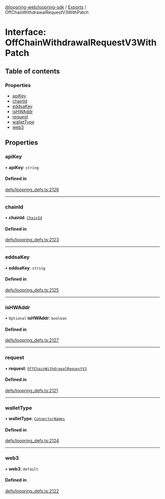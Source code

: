 [@loopring-web/loopring-sdk](../README.md) / [Exports](../modules.md) / OffChainWithdrawalRequestV3WithPatch

# Interface: OffChainWithdrawalRequestV3WithPatch

## Table of contents

### Properties

- [apiKey](OffChainWithdrawalRequestV3WithPatch.md#apikey)
- [chainId](OffChainWithdrawalRequestV3WithPatch.md#chainid)
- [eddsaKey](OffChainWithdrawalRequestV3WithPatch.md#eddsakey)
- [isHWAddr](OffChainWithdrawalRequestV3WithPatch.md#ishwaddr)
- [request](OffChainWithdrawalRequestV3WithPatch.md#request)
- [walletType](OffChainWithdrawalRequestV3WithPatch.md#wallettype)
- [web3](OffChainWithdrawalRequestV3WithPatch.md#web3)

## Properties

### apiKey

• **apiKey**: `string`

#### Defined in

[defs/loopring_defs.ts:2126](https://github.com/Loopring/loopring_sdk/blob/2ea32ee/src/defs/loopring_defs.ts#L2126)

___

### chainId

• **chainId**: [`ChainId`](../enums/ChainId.md)

#### Defined in

[defs/loopring_defs.ts:2123](https://github.com/Loopring/loopring_sdk/blob/2ea32ee/src/defs/loopring_defs.ts#L2123)

___

### eddsaKey

• **eddsaKey**: `string`

#### Defined in

[defs/loopring_defs.ts:2125](https://github.com/Loopring/loopring_sdk/blob/2ea32ee/src/defs/loopring_defs.ts#L2125)

___

### isHWAddr

• `Optional` **isHWAddr**: `boolean`

#### Defined in

[defs/loopring_defs.ts:2127](https://github.com/Loopring/loopring_sdk/blob/2ea32ee/src/defs/loopring_defs.ts#L2127)

___

### request

• **request**: [`OffChainWithdrawalRequestV3`](OffChainWithdrawalRequestV3.md)

#### Defined in

[defs/loopring_defs.ts:2121](https://github.com/Loopring/loopring_sdk/blob/2ea32ee/src/defs/loopring_defs.ts#L2121)

___

### walletType

• **walletType**: [`ConnectorNames`](../enums/ConnectorNames.md)

#### Defined in

[defs/loopring_defs.ts:2124](https://github.com/Loopring/loopring_sdk/blob/2ea32ee/src/defs/loopring_defs.ts#L2124)

___

### web3

• **web3**: `default`

#### Defined in

[defs/loopring_defs.ts:2122](https://github.com/Loopring/loopring_sdk/blob/2ea32ee/src/defs/loopring_defs.ts#L2122)
